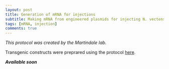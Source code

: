 ```yaml
---
layout: post
title: Generation of mRNA for injections
subtitle: Making mRNA from engineered plasmids for injecting N. vectensis embryos
tags: [mRNA, injection]
comments: true
---
```


_This protocol was created by the Martindale lab._

Transgenic constructs were preprared using the protocol [here](https://fscucchia.github.io/FScucchia_Lab_Notebook-Martindale_Lab/2023-06-02-Cloning_vector_Ecoli/). 

**_Available soon_**
